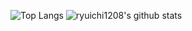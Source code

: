 ![Top Langs](https://github-readme-stats.vercel.app/api/top-langs/?username=ryuichi1208&hide=html&theme=tokyonight)
![ryuichi1208's github stats](https://github-readme-stats.vercel.app/api?username=ryuichi1208&show_icons=true&count_private=true&line_height=40&theme=tokyonight)
